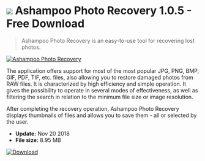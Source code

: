 # ![](https://cdn.softexe.net/static/icon/0/ashampoo-photo-recovery-9578.png) Ashampoo Photo Recovery 1.0.5 - Free Download

> Ashampoo Photo Recovery is an easy-to-use tool for recovering lost photos.

[![Ashampoo Photo Recovery](https://gallery.dpcdn.pl/imgc/Tools/86082/g_-_420x350_1.5_-_x309c67da-898d-4d24-a347-6b1426e5689e.png)](https://softexe.net/win/disks-files/data-recovery/ashampoo-photo-recovery:aegh.html)

The application offers support for most of the most popular JPG, PNG, BMP, GIF, PDF, TIF, etc. files, also allowing you to restore damaged photos from RAW files. It is characterized by high efficiency and simple operation. It gives the possibility to operate in several modes of effectiveness, as well as filtering the search in relation to the minimum file size or image resolution.
 
 After completing the recovery operation, Ashampoo Photo Recovery displays thumbnails of files and allows you to save them - all or selected by the user.


- **Update:** Nov 20 2018
- **File size:** 8.95 MB

[![Download](https://cdn.softexe.net/static/img/download.png)](https://softexe.net/win/disks-files/data-recovery/ashampoo-photo-recovery:aegh.html)

